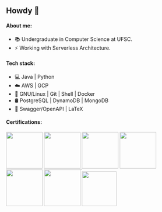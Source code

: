 ## Howdy :metal:

#### About me:
- 📚 Undergraduate in Computer Science at UFSC.
- ⚡ Working with Serverless Architecture.

#### Tech stack:
- 💻 Java | Python
- ☁️ AWS | GCP
- 🧰 GNU/Linux | Git | Shell | Docker 
- 🛢 PostgreSQL | DynamoDB | MongoDB
- 📝 Swagger/OpenAPI | LaTeX

#### Certifications:

<a href="https://www.credential.net/44154905-e5cc-4176-8da2-3dc204d236d9"> <img src="https://templates.images.credential.net/16087222034725352720735519180699.png"       width="100px" /></a> <a href="https://www.credly.com/badges/0c776a31-3db6-40fd-9869-5d74071c76a8"> <img src="https://images.credly.com/size/340x340/images/1e1e332c-cbe5-4358-9491-748cc5c5d15f/image.png"       width="100px" /></a><a href="https://www.credly.com/badges/d2d52ada-b555-441c-b9ef-7b3067b8a0ee/public_url"> <img src="https://images.credly.com/images/e07c6cc4-b737-4d7e-8ce8-66b6b7a60367/image.png"       width="100px"/></a> <a href="https://www.credly.com/badges/38e28863-28d3-48a0-b10f-308ab3d1efb2/public_url"> <img src="https://images.credly.com/images/519a6dba-f145-4c1a-85a2-1d173d6898d9/image.png"       width="100px" /></a> 
<a href="https://www.credly.com/badges/40b1d1af-96ff-494a-95a7-2fc901b3813a"> <img src="https://images.credly.com/size/340x340/images/b870667f-00a3-48d7-b988-9c02b441b883/image.png"       width="100px" /></a> <a href="https://www.credly.com/badges/19f5eda7-12b3-413c-be5a-83b9e6b10d69"> <img src="https://images.credly.com/size/340x340/images/b8766b97-8362-4948-a08c-d4fbd2cda57c/image.png"       width="100px" /></a> <a href="https://www.credly.com/badges/93d11c28-cc36-4837-b707-005c1d4c376b/public_url"> <img src="https://images.credly.com/size/340x340/images/00634f82-b07f-4bbd-a6bb-53de397fc3a6/image.png"       width="95px" /></a>  



<!-- <a href="https://www.credly.com/badges/d2d52ada-b555-441c-b9ef-7b3067b8a0ee/public_url"> <img src="https://images.credly.com/size/200x200/images/e07c6cc4-b737-4d7e-8ce8-66b6b7a60367/image.png"/></a> <a href="https://www.credly.com/badges/38e28863-28d3-48a0-b10f-308ab3d1efb2/public_url"> <img src="https://images.credly.com/size/200x200/images/519a6dba-f145-4c1a-85a2-1d173d6898d9/image.png"/></a>   -->
